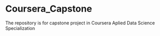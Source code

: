# Coursera_Capstone
The repository is for capstone project in Coursera Aplied Data Science Specialization

